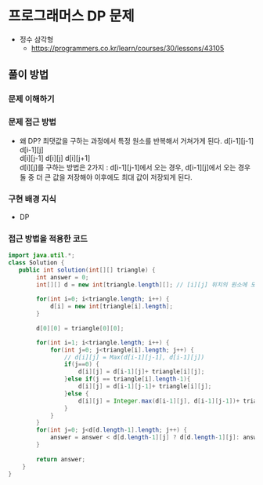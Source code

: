 # 프로그래머스 DP 문제
- 정수 삼각형
    - https://programmers.co.kr/learn/courses/30/lessons/43105

## 풀이 방법
### 문제 이해하기


### 문제 접근 방법
- 왜 DP?
 최댓값을 구하는 과정에서 특정 원소를 반복해서 거쳐가게 된다. 
      d[i-1][j-1]   d[i-1][j]   
 d[i][j-1]	d[i][j]		d[i][j+1]	
 d[i][j]를 구하는 방법은 2가지 : d[i-1][j-1]에서 오는 경우, d[i-1][j]에서 오는 경우
 둘 중 더 큰 값을 저장해야 이후에도 최대 값이 저장되게 된다. 
### 구현 배경 지식
- DP
### 접근 방법을 적용한 코드
```java
import java.util.*;
class Solution {
   public int solution(int[][] triangle) {
        int answer = 0;
        int[][] d = new int[triangle.length][]; // [i][j] 위치의 원소에 도달했을때 총 합 중에 가장 큰 값 -> 이후 d[lastidx] 중 가장 큰 값이 answer이다 
        
        for(int i=0; i<triangle.length; i++) {
        	d[i] = new int[triangle[i].length];
        }
        
        d[0][0] = triangle[0][0];

        for(int i=1; i<triangle.length; i++) {
        	for(int j=0; j<triangle[i].length; j++) {
        		// d[i][j] = Max(d[i-1][j-1], d[i-1][j])
        		if(j==0) {
        			d[i][j] = d[i-1][j]+ triangle[i][j];
        		}else if(j == triangle[i].length-1){
        			d[i][j] = d[i-1][j-1]+ triangle[i][j];
        		}else {
        			d[i][j] = Integer.max(d[i-1][j], d[i-1][j-1])+ triangle[i][j];
        		} 
        	}
        }
        for(int j=0; j<d[d.length-1].length; j++) {
        	answer = answer < d[d.length-1][j] ? d[d.length-1][j]: answer;
        }
        
        return answer;
    }
}
```

